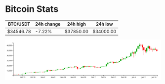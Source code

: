 # Bitcoin Stats

BTC/USDT|24h change|24h high|24h low|
|---|---|---|---|
|$34546.78|-7.22%|$37850.00|$34000.00|

<img src="./chart.svg">
